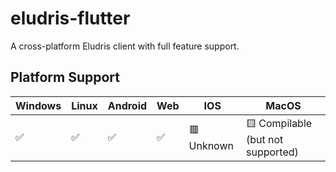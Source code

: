 # eludris-flutter
A cross-platform Eludris client with full feature support.

## Platform Support

| Windows | Linux | Android | Web       | IOS        | MacOS                            |
|---------|-------|---------|-----------|------------|----------------------------------|
| ✅       | ✅     | ✅       | ✅  | 🟥 Unknown  | 🟨 Compilable (but not supported) |
